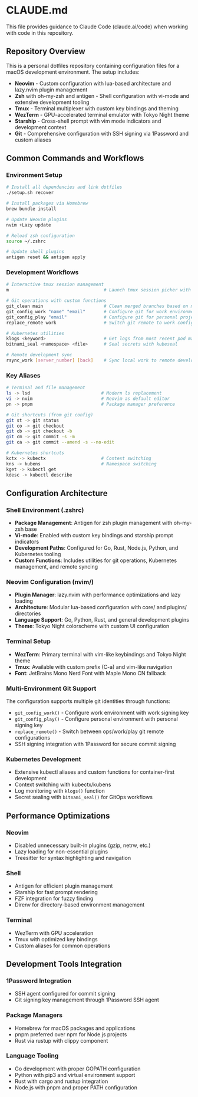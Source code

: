 # CLAUDE.md

This file provides guidance to Claude Code (claude.ai/code) when working with code in this repository.

## Repository Overview

This is a personal dotfiles repository containing configuration files for a macOS development environment. The setup includes:

- **Neovim** - Custom configuration with lua-based architecture and lazy.nvim plugin management
- **Zsh** with oh-my-zsh and antigen - Shell configuration with vi-mode and extensive development tooling
- **Tmux** - Terminal multiplexer with custom key bindings and theming
- **WezTerm** - GPU-accelerated terminal emulator with Tokyo Night theme
- **Starship** - Cross-shell prompt with vim mode indicators and development context
- **Git** - Comprehensive configuration with SSH signing via 1Password and custom aliases

## Common Commands and Workflows

### Environment Setup
```bash
# Install all dependencies and link dotfiles
./setup.sh recover

# Install packages via Homebrew
brew bundle install

# Update Neovim plugins
nvim +Lazy update

# Reload zsh configuration
source ~/.zshrc

# Update shell plugins
antigen reset && antigen apply
```

### Development Workflows
```bash
# Interactive tmux session management
m                                    # Launch tmux session picker with fzf

# Git operations with custom functions
git_clean main                       # Clean merged branches based on main
git_config_work "name" "email"       # Configure git for work environment
git_config_play "email"              # Configure git for personal projects
replace_remote work                  # Switch git remote to work configuration

# Kubernetes utilities
klogs <keyword>                      # Get logs from most recent pod matching keyword
bitnami_seal <namespace> <file>      # Seal secrets with kubeseal

# Remote development sync
rsync_work [server_number] [back]    # Sync local work to remote development servers
```

### Key Aliases
```bash
# Terminal and file management
ls -> lsd                           # Modern ls replacement
vi -> nvim                          # Neovim as default editor
pn -> pnpm                          # Package manager preference

# Git shortcuts (from git config)
git st -> git status
git co -> git checkout
git cb -> git checkout -b
git cm -> git commit -s -m
git ca -> git commit --amend -s --no-edit

# Kubernetes shortcuts
kctx -> kubectx                     # Context switching
kns -> kubens                       # Namespace switching
kget -> kubectl get
kdesc -> kubectl describe
```

## Configuration Architecture

### Shell Environment (.zshrc)
- **Package Management**: Antigen for zsh plugin management with oh-my-zsh base
- **Vi-mode**: Enabled with custom key bindings and starship prompt indicators
- **Development Paths**: Configured for Go, Rust, Node.js, Python, and Kubernetes tooling
- **Custom Functions**: Includes utilities for git operations, Kubernetes management, and remote syncing

### Neovim Configuration (nvim/)
- **Plugin Manager**: lazy.nvim with performance optimizations and lazy loading
- **Architecture**: Modular lua-based configuration with core/ and plugins/ directories
- **Language Support**: Go, Python, Rust, and general development plugins
- **Theme**: Tokyo Night colorscheme with custom UI configuration

### Terminal Setup
- **WezTerm**: Primary terminal with vim-like keybindings and Tokyo Night theme
- **Tmux**: Available with custom prefix (C-a) and vim-like navigation
- **Font**: JetBrains Mono Nerd Font with Maple Mono CN fallback

### Multi-Environment Git Support
The configuration supports multiple git identities through functions:
- `git_config_work()` - Configure work environment with work signing key
- `git_config_play()` - Configure personal environment with personal signing key
- `replace_remote()` - Switch between ops/work/play git remote configurations
- SSH signing integration with 1Password for secure commit signing

### Kubernetes Development
- Extensive kubectl aliases and custom functions for container-first development
- Context switching with kubectx/kubens
- Log monitoring with `klogs()` function
- Secret sealing with `bitnami_seal()` for GitOps workflows

## Performance Optimizations

### Neovim
- Disabled unnecessary built-in plugins (gzip, netrw, etc.)
- Lazy loading for non-essential plugins
- Treesitter for syntax highlighting and navigation

### Shell
- Antigen for efficient plugin management
- Starship for fast prompt rendering
- FZF integration for fuzzy finding
- Direnv for directory-based environment management

### Terminal
- WezTerm with GPU acceleration
- Tmux with optimized key bindings
- Custom aliases for common operations

## Development Tools Integration

### 1Password Integration
- SSH agent configured for commit signing
- Git signing key management through 1Password SSH agent

### Package Managers
- Homebrew for macOS packages and applications
- pnpm preferred over npm for Node.js projects
- Rust via rustup with clippy component

### Language Tooling
- Go development with proper GOPATH configuration
- Python with pip3 and virtual environment support
- Rust with cargo and rustup integration
- Node.js with pnpm and proper PATH configuration